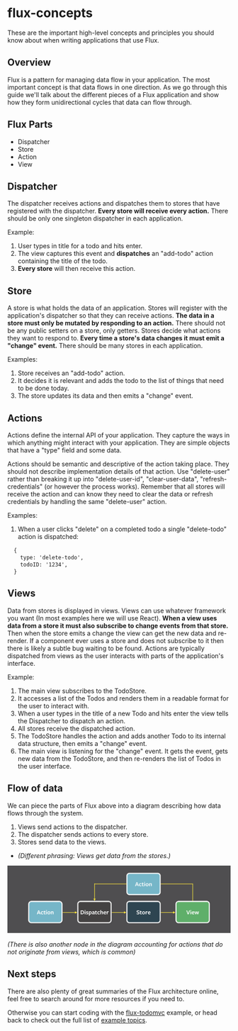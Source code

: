 # flux-concepts

These are the important high-level concepts and principles you should know about when writing applications that use Flux.

## Overview

Flux is a pattern for managing data flow in your application. The most important concept is that data flows in one direction. As we go through this guide we'll talk about the different pieces of a Flux application and show how they form unidirectional cycles that data can flow through.

## Flux Parts

- Dispatcher
- Store
- Action
- View

## Dispatcher

The dispatcher receives actions and dispatches them to stores that have registered with the dispatcher. **Every store will receive every action.** There should be only one singleton dispatcher in each application.

Example:

1. User types in title for a todo and hits enter.
2. The view captures this event and **dispatches** an "add-todo" action containing the title of the todo.
3. **Every store** will then receive this action.

## Store

A store is what holds the data of an application. Stores will register with the application's dispatcher so that they can receive actions. **The data in a store must only be mutated by responding to an action.** There should not be any public setters on a store, only getters. Stores decide what actions they want to respond to. **Every time a store's data changes it must emit a "change" event.** There should be many stores in each application.

Examples:

1. Store receives an "add-todo" action.
2. It decides it is relevant and adds the todo to the list of things that need to be done today.
3. The store updates its data and then emits a "change" event.

## Actions

Actions define the internal API of your application. They capture the ways in which anything might interact with your application. They are simple objects that have a "type" field and some data.

Actions should be semantic and descriptive of the action taking place. They should not describe implementation details of that action. Use "delete-user" rather than breaking it up into "delete-user-id", "clear-user-data", "refresh-credentials" (or however the process works). Remember that all stores will receive the action and can know they need to clear the data or refresh credentials by handling the same "delete-user" action.

Examples:

1. When a user clicks "delete" on a completed todo a single "delete-todo" action is dispatched:

```
  {
    type: 'delete-todo',
    todoID: '1234',
  }
```

## Views

Data from stores is displayed in views. Views can use whatever framework you want (In most examples here we will use React). **When a view uses data from a store it must also subscribe to change events from that store.** Then when the store emits a change the view can get the new data and re-render. If a component ever uses a store and does not subscribe to it then there is likely a subtle bug waiting to be found. Actions are typically dispatched from views as the user interacts with parts of the application's interface.

Example:

1. The main view subscribes to the TodoStore.
2. It accesses a list of the Todos and renders them in a readable format for the user to interact with.
3. When a user types in the title of a new Todo and hits enter the view tells the Dispatcher to dispatch an action.
4. All stores receive the dispatched action.
5. The TodoStore handles the action and adds another Todo to its internal data structure, then emits a "change" event.
6. The main view is listening for the "change" event. It gets the event, gets new data from the TodoStore, and then re-renders the list of Todos in the user interface.

## Flow of data

We can piece the parts of Flux above into a diagram describing how data flows through the system.

1. Views send actions to the dispatcher.
2. The dispatcher sends actions to every store.
3. Stores send data to the views.

- _(Different phrasing: Views get data from the stores.)_

![Data flow within Flux application](./flux-simple-f8-diagram-with-client-action-1300w.png)

_(There is also another node in the diagram accounting for actions that do not originate from views, which is common)_

## Next steps

There are also plenty of great summaries of the Flux architecture online, feel free to search around for more resources if you need to.

Otherwise you can start coding with the [flux-todomvc](../flux-todomvc) example, or head back to check out the full list of [example topics](..).
